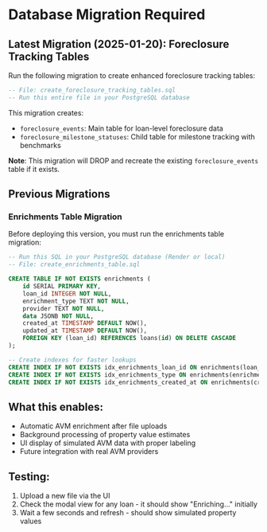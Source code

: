 # Database Migration Required

## Latest Migration (2025-01-20): Foreclosure Tracking Tables

Run the following migration to create enhanced foreclosure tracking tables:

```sql
-- File: create_foreclosure_tracking_tables.sql
-- Run this entire file in your PostgreSQL database
```

This migration creates:
- `foreclosure_events`: Main table for loan-level foreclosure data
- `foreclosure_milestone_statuses`: Child table for milestone tracking with benchmarks

**Note**: This migration will DROP and recreate the existing `foreclosure_events` table if it exists.

## Previous Migrations

### Enrichments Table Migration

Before deploying this version, you must run the enrichments table migration:

```sql
-- Run this SQL in your PostgreSQL database (Render or local)
-- File: create_enrichments_table.sql

CREATE TABLE IF NOT EXISTS enrichments (
    id SERIAL PRIMARY KEY,
    loan_id INTEGER NOT NULL,
    enrichment_type TEXT NOT NULL,
    provider TEXT NOT NULL,
    data JSONB NOT NULL,
    created_at TIMESTAMP DEFAULT NOW(),
    updated_at TIMESTAMP DEFAULT NOW(),
    FOREIGN KEY (loan_id) REFERENCES loans(id) ON DELETE CASCADE
);

-- Create indexes for faster lookups
CREATE INDEX IF NOT EXISTS idx_enrichments_loan_id ON enrichments(loan_id);
CREATE INDEX IF NOT EXISTS idx_enrichments_type ON enrichments(enrichment_type);
CREATE INDEX IF NOT EXISTS idx_enrichments_created_at ON enrichments(created_at);
```

## What this enables:
- Automatic AVM enrichment after file uploads
- Background processing of property value estimates
- UI display of simulated AVM data with proper labeling
- Future integration with real AVM providers

## Testing:
1. Upload a new file via the UI
2. Check the modal view for any loan - it should show "Enriching..." initially
3. Wait a few seconds and refresh - should show simulated property values
